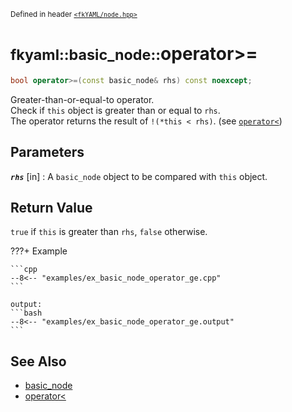 <small>Defined in header [`<fkYAML/node.hpp>`](https://github.com/fktn-k/fkYAML/blob/develop/include/fkYAML/node.hpp)</small>

# <small>fkyaml::basic_node::</small>operator>=

```cpp
bool operator>=(const basic_node& rhs) const noexcept;
```

Greater-than-or-equal-to operator.  
Check if `this` object is greater than or equal to `rhs`.  
The operator returns the result of `!(*this < rhs)`. (see [`operator<`](operator_lt.md))  

## **Parameters**

***`rhs`*** [in]
:   A `basic_node` object to be compared with `this` object.

## **Return Value**

`true` if `this` is greater than `rhs`, `false` otherwise.

???+ Example

    ```cpp
    --8<-- "examples/ex_basic_node_operator_ge.cpp"
    ```

    output:
    ```bash
    --8<-- "examples/ex_basic_node_operator_ge.output"
    ```

## **See Also**

* [basic_node](index.md)
* [operator<](operator_lt.md)
